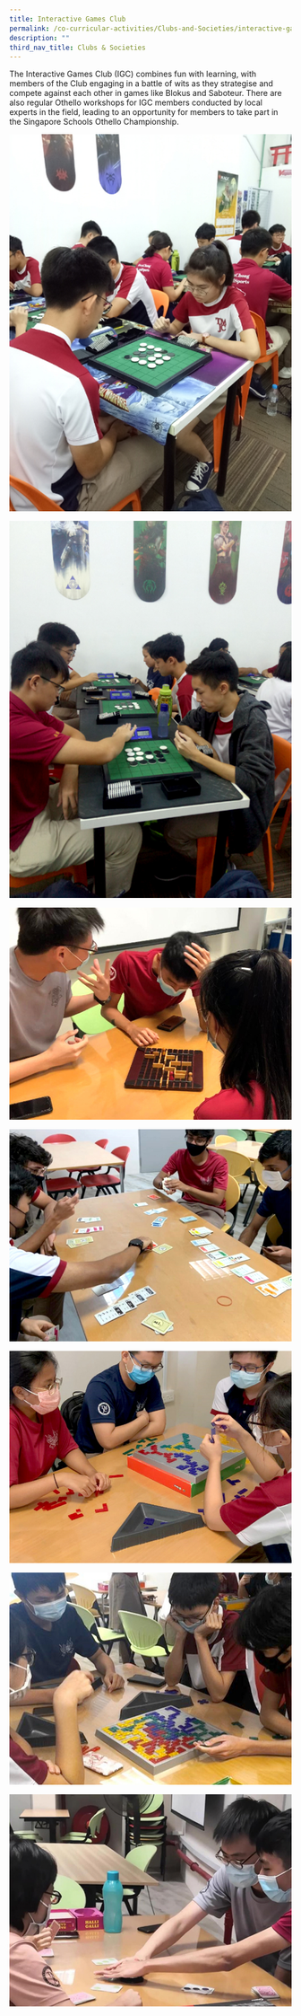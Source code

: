 ```yaml
---
title: Interactive Games Club
permalink: /co-curricular-activities/Clubs-and-Societies/interactive-games-club
description: ""
third_nav_title: Clubs & Societies
---
```

The Interactive Games Club (IGC) combines fun with learning, with members of the Club engaging in a battle of wits as they strategise and compete against each other in games like Blokus and Saboteur. There are also regular Othello workshops for IGC members conducted by local experts in the field, leading to an opportunity for members to take part in the Singapore Schools Othello Championship.


![](/images/TMJC-StudentDevelopment_CCA_InteractiveGameClub_01.jpeg)

![](/images/TMJC-StudentDevelopment_CCA_InteractiveGameClub_02.jpeg)

![](/images/TMJC-StudentDevelopment_CCA_InteractiveGameClub_03.jpeg)

![](/images/TMJC-StudentDevelopment_CCA_InteractiveGameClub_04.jpeg)


![](/images/TMJC-StudentDevelopment_CCA_InteractiveGameClub_05.jpeg)


![](/images/TMJC-StudentDevelopment_CCA_InteractiveGameClub_06.jpeg)


![](/images/TMJC-StudentDevelopment_CCA_InteractiveGameClub_07.jpeg)




